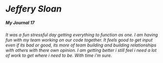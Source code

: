 # ***Jeffery Sloan***
##### **My Journal** 17

###### It was a fun stressful day getting everything to function as one. I am having fun with my team working on our code together. It feels good to get input even if its bad or good, its more of team building and building relationships with others with there own opinion. I am getting better i still feel i need a lot of work to get where i need to be. With time i'm sure.
